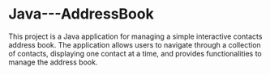 # Java---AddressBook
This project is a Java application for managing a simple interactive contacts address book. The application allows users to navigate through a collection of contacts, displaying one contact at a time, and provides functionalities to manage the address book.
